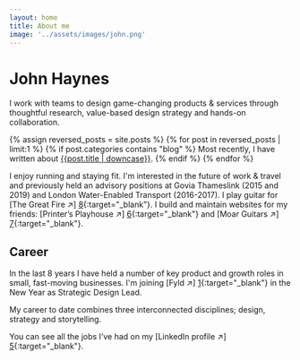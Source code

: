 ```yaml
---
layout: home
title: About me
image: '../assets/images/john.png'
---
```


# John Haynes

I work with teams to design game-changing products & services through thoughtful research, value-based design strategy and hands-on collaboration.

{% assign reversed_posts = site.posts %}
{% for post in reversed_posts | limit:1 %}
{% if post.categories contains "blog" %}
Most recently, I have written about <a href="{{ post.url }}">{{post.title | downcase}}</a>.
{% endif %}
{% endfor %}

I enjoy running and staying fit. I'm interested in the future of work & travel and previously held an advisory positions at Govia Thameslink (2015 and 2019) and London Water-Enabled Transport (2016-2017). I play guitar for [The Great Fire ↗] [8]{:target="_blank"}. I build and maintain websites for my friends: [Printer’s Playhouse ↗] [6]{:target="_blank"} and [Moar Guitars ↗] [7]{:target="_blank"}.

## Career

In the last 8 years I have held a number of key product and growth roles in small, fast-moving businesses. I'm joining [Fyld ↗] [1]{:target="_blank"} in the New Year as Strategic Design Lead. 

<!-- I am highly motivated and thrive in a fast-paced environment with an air of uncertainty. I am an adept and versatile supporting player, the sort of person that start-up founders seek as a key early employee. -->

My career to date combines three interconnected disciplines; design, strategy and storytelling. 
<!-- 
This combination enables me to do the work I do today:

* Principles; establishing the fundamental purpose of the design function within the organisation
* Strategy; simple, value-based strategies to help the organisation reach its goals
* Research; surfacing insights quickly so that the team can make faster decisions
* Product & service design; building effective and efficient solutions
* Measuring value; analysing the impact of the changes we make -->

You can see all the jobs I’ve had on my [LinkedIn profile ↗] [5]{:target="_blank"}.


[1]: https://wegotpop.com 
[2]: https://www.wegotpop.com/pages/uk/production/
[5]: https://www.linkedin.com/in/johnmahaynes/
[6]: https://www.printersplayhouse.co.uk
[7]: https://www.moarguitars.com
[8]: https://www.thegreatfire.co.uk